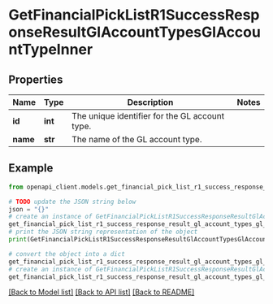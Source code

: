 # GetFinancialPickListR1SuccessResponseResultGlAccountTypesGlAccountTypeInner


## Properties

Name | Type | Description | Notes
------------ | ------------- | ------------- | -------------
**id** | **int** | The unique identifier for the GL account type. | 
**name** | **str** | The name of the GL account type. | 

## Example

```python
from openapi_client.models.get_financial_pick_list_r1_success_response_result_gl_account_types_gl_account_type_inner import GetFinancialPickListR1SuccessResponseResultGlAccountTypesGlAccountTypeInner

# TODO update the JSON string below
json = "{}"
# create an instance of GetFinancialPickListR1SuccessResponseResultGlAccountTypesGlAccountTypeInner from a JSON string
get_financial_pick_list_r1_success_response_result_gl_account_types_gl_account_type_inner_instance = GetFinancialPickListR1SuccessResponseResultGlAccountTypesGlAccountTypeInner.from_json(json)
# print the JSON string representation of the object
print(GetFinancialPickListR1SuccessResponseResultGlAccountTypesGlAccountTypeInner.to_json())

# convert the object into a dict
get_financial_pick_list_r1_success_response_result_gl_account_types_gl_account_type_inner_dict = get_financial_pick_list_r1_success_response_result_gl_account_types_gl_account_type_inner_instance.to_dict()
# create an instance of GetFinancialPickListR1SuccessResponseResultGlAccountTypesGlAccountTypeInner from a dict
get_financial_pick_list_r1_success_response_result_gl_account_types_gl_account_type_inner_from_dict = GetFinancialPickListR1SuccessResponseResultGlAccountTypesGlAccountTypeInner.from_dict(get_financial_pick_list_r1_success_response_result_gl_account_types_gl_account_type_inner_dict)
```
[[Back to Model list]](../README.md#documentation-for-models) [[Back to API list]](../README.md#documentation-for-api-endpoints) [[Back to README]](../README.md)


